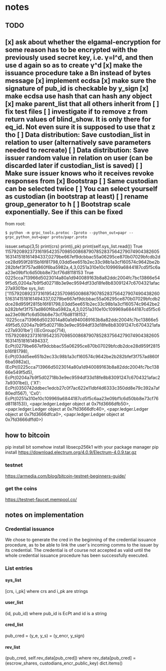 # notes

## TODO
[x] ask about whether the elgamal-encryption for some reason has to be encrypted
with the previously used secret key, i.e. γ=l^d, and then use d again so as to create
γ^d
[x] make the issuance procedure take a Bn instead of bytes message
[x] implement ecdsa
[x] make sure the signature of pub_id is checkable by y_sign
[x] make ecdsa use hash that can hash any object 
[x] make parent_list that all others inherit from
[ ] fix test files
[ ] investigate if to remove z from return values of blind_show. 
    It is only there for eq_id. Not even sure it is supposed to use that z tho
[ ] Data distribution: Save custodian_list in relation to user (alternatively save parameters needed to recreate)
[ ] Data distribution: Save issuer random value in relation on user (can be discarded later if custodian_list is saved)
[ ] Make sure issuer knows who it receives revoke responses from 
[x] Bootstrap
[ ] Same custodian can be selected twice
[ ] You can select yourself as custodian (in bootstrap at least)
[ ] rename group_generator to h
[ ] Bootstrap scale exponentially. See if this can be fixed
---
from root:
```
$ python -m grpc_tools.protoc -Iproto --python_out=papr --grpc_python_out=papr proto/papr.proto
```

issuer.setup(3,5)
print(crs)
print(i_pk)
print(self.sys_list.read())
True 115792089237316195423570985008687907852837564279074904382605163141518161494337,0279be667ef9dcbbac55a06295ce870b07029bfcdb2dce28d959f2815b16f81798,03dd5ee651b2ec33c98b1a3cf160574c9642be2b282bfef3f757ad860f6ba5982a,4,3,0251a310e10c109969a6844187cd5f5c6aa23e09bf1c6d50bb8e73cf76d8118153
True 0225cca713966d5023014a80a1d940089163b8a82ddc2004fc7bc13866e549f5d5,0204a7b9f5d02718b3e9ec9594df33d18fe8b83091247c6704321afac27a9301be
sys_list:  ['115792089237316195423570985008687907852837564279074904382605163141518161494337,0279be667ef9dcbbac55a06295ce870b07029bfcdb2dce28d959f2815b16f81798,03dd5ee651b2ec33c98b1a3cf160574c9642be2b282bfef3f757ad860f6ba5982a,4,3,0251a310e10c109969a6844187cd5f5c6aa23e09bf1c6d50bb8e73cf76d8118153', '0225cca713966d5023014a80a1d940089163b8a82ddc2004fc7bc13866e549f5d5,0204a7b9f5d02718b3e9ec9594df33d18fe8b83091247c6704321afac27a9301be']
((EcGroup(714), 115792089237316195423570985008687907852837564279074904382605163141518161494337, EcPt(0279be667ef9dcbbac55a06295ce870b07029bfcdb2dce28d959f2815b16f81798), EcPt(03dd5ee651b2ec33c98b1a3cf160574c9642be2b282bfef3f757ad860f6ba5982a)), (EcPt(0225cca713966d5023014a80a1d940089163b8a82ddc2004fc7bc13866e549f5d5), EcPt(0204a7b9f5d02718b3e9ec9594df33d18fe8b83091247c6704321afac27a9301be)), {'X1': EcPt(0350742ddbec1edcb27c0f7ac622e11dbf4d6333c350dd8e79c392a7af80ed1567), 'Cx0': EcPt(0251a310e10c109969a6844187cd5f5c6aa23e09bf1c6d50bb8e73cf76d8118153)}, <papr.ledger.Ledger object at 0x7fd3666dfb50>, <papr.ledger.Ledger object at 0x7fd3666dfc40>, <papr.ledger.Ledger object at 0x7fd3666dfca0>, <papr.ledger.Ledger object at 0x7fd3666dffd0>)

## how to bitcoin
pip install bit
somehow install libsecp256k1 with your package manager
pip install https://download.electrum.org/4.0.9/Electrum-4.0.9.tar.gz

### testnet
https://armedia.com/blog/bitcoin-testnet-beginners-guide/

### get the coins
https://testnet-faucet.mempool.co/


## notes on implementation
### Credential issuance
We chose to generate the cred in the beginning of the credential issuance procedure,
as to be able to link the user's incoming comms to the issuer by its credential. 
The credential is of course not accepted as valid until the whole credential issuance procedure has been successfully executed.

### List entries
#### sys_list
[crs, i_pk] where crs and i_pk are strings
#### user_list
(id, pub_id) where pub_id is EcPt and id is a string
#### cred_list
pub_cred = (y_e, y_s) = (y_encr, y_sign)
#### rev_list
(pub_cred, self.rev_data[pub_cred]) where rev_data[pub_cred] = (escrow_shares, custodians_encr_public_key)
dict.items()


